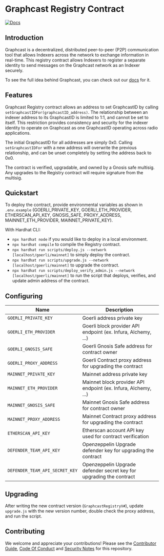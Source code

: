 # Graphcast Registry Contract

[![Docs](https://img.shields.io/badge/docs-latest-brightgreen.svg)](https://docs.graphops.xyz/graphcast/intro)

## Introduction

Graphcast is a decentralized, distributed peer-to-peer (P2P) communication tool that allows Indexers across the network to exchange information in real-time. This registry contract allows Indexers to register a separate identity to send messages on the Graphcast network as an Indexer securely. 

To see the full idea behind Graphcast, you can check out our [docs](https://docs.graphops.xyz/graphcast/intro) for it.

## Features

Graphcast Registry contract allows an address to set GraphcastID by calling `setGraphcastIDFor(graphcastID_address)`. The relationship between an indexer address to its GraphcastID is limited to 1:1, and cannot be set to itself. This restriction provides consistency and security for the indexer identity to operate on Graphcast as one GraphcastID operating across radio applications. 

The initial GraphcastID for all addresses are simply 0x0. Calling `setGraphcastIDFor` with a new address will overwrite the previous relationship, and can be unset completely by setting the address back to 0x0.

The contract is verified, upgradable, and owned by a Gnosis safe multisig. Any upgrades to the Registry contract will require signature from the multisig.

## Quickstart

To deploy the contract, provide environmental variables as shown in `.env.example` (GOERLI_PRIVATE_KEY, GOERLI_ETH_PROVIDER, ETHERSCAN_API_KEY, GNOSIS_SAFE, PROXY_ADDRESS, MAINNET_ETH_PROVIDER, MAINNET_PRIVATE_KEY). 

With Hardhat CLI:

- `npx hardhat node` if you would like to deploy in a local environment.
- `npx hardhat compile` to compile the Registry contract.
- `npx hardhat run scripts/deploy.js --network [localhost/goerli/mainnet]` to simply deploy the contract. 
- `npx hardhat run scripts/upgrade.js --network [localhost/goerli/mainnet]` to upgrade the contract. 
- `npx hardhat run scripts/deploy_verify_admin.js --network [localhost/goerli/mainnet]` to run the script that deploys, verifies, and update admin address of the contract. 

## Configuring

| Name                           | Description                                                               |
| ------------------------------ | ------------------------------------------------------------------------- |
| `GOERLI_PRIVATE_KEY`           | Goerli address private key                                                |
| `GOERLI_ETH_PROVIDER`          | Goerli block provider API endpoint (ex. Infura, Alchemy, ...)             |
| `GOERLI_GNOSIS_SAFE`           | Goerli Gnosis Safe address for contract owner                             |
| `GOERLI_PROXY_ADDRESS`         | Goerli Contract proxy address for upgrading the contract                  |
| `MAINNET_PRIVATE_KEY`          | Mainnet address private key                                               |
| `MAINNET_ETH_PROVIDER`         | Mainnet block provider API endpoint (ex. Infura, Alchemy, ...)            |
| `MAINNET_GNOSIS_SAFE`          | Mainnet Gnosis Safe address for contract owner                            |
| `MAINNET_PROXY_ADDRESS`        | Mainnet Contract proxy address for upgrading the contract                 |
| `ETHERSCAN_API_KEY`            | Etherscan account API key used for contract verification                  |
| `DEFENDER_TEAM_API_KEY`        | Openzeppelin Upgrade defender key for upgrading the contract              |
| `DEFENDER_TEAM_API_SECRET_KEY` | Openzeppelin Upgrade defender secret key for upgrading the contract       |

## Upgrading

After writing the new contract version (`GraphcastRegistryV#`), update `upgrade.js` with the new version number, double check the proxy address, and run the script.

## Contributing

We welcome and appreciate your contributions! Please see the [Contributor Guide](/CONTRIBUTING.md), [Code Of Conduct](/CODE_OF_CONDUCT.md) and [Security Notes](/SECURITY.md) for this repository.
